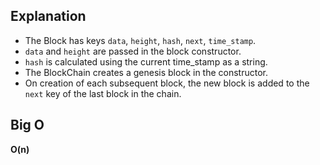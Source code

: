 ## Explanation

- The Block has keys `data`, `height`, `hash`, `next`, `time_stamp`.
- `data` and `height` are passed in the block constructor.
- `hash` is calculated using the current time_stamp as a string.
- The BlockChain creates a genesis block in the constructor.
- On creation of each subsequent block, the new block is added to the `next` key of the last block in the chain.

## Big O

**O(n)**